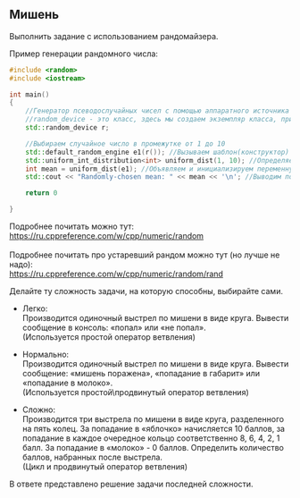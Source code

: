 <h2>Мишень</h2>
Выполнить задание с использованием рандомайзера. <br>

Пример генерации рандомного числа: <br>

```c++
#include <random>
#include <iostream>

int main()
{
    //Генератор псеводослучайных чисел с помощью аппаратного источника энтропии
    //random_device - это класс, здесь мы создаем экземпляр класса, присваивая ему идентификатор r;
    std::random_device r;

    //Выбираем случайное число в промежутке от 1 до 10
    std::default_random_engine e1(r()); //Вызываем шаблон(конструктор) класса default_random_engine, аргументом является экземпляр объекта random_device, идентификатор - e1 (example1).
    std::uniform_int_distribution<int> uniform_dist(1, 10); //Определяем тип данных, в данном случае int, определяем промежуток, в данном случае от 1 до 10.
    int mean = uniform_dist(e1); //Объявляем и инициализируем переменную, используя метод класса random, аргументом является экземпляр класса default_random_engine.
    std::cout << "Randomly-chosen mean: " << mean << '\n'; //Выводим полученное рандомное числа типа int

    return 0

}
```


Подробнее почитать можно тут: <br> https://ru.cppreference.com/w/cpp/numeric/random <br> <br>
Подробнее почитать про устаревший рандом можно тут (но лучше не надо): <br> https://ru.cppreference.com/w/cpp/numeric/random/rand <br>

Делайте ту сложность задачи, на которую способны, выбирайте сами. <br>

- Легко: <br>
Производится одиночный выстрел по мишени в виде круга. Вывести сообщение в консоль: «попал» или «не попал». <br>
(Используется простой оператор ветвления) <br>

- Нормально: <br>
Производится одиночный выстрел по мишени в виде круга. Вывести сообщение: «мишень поражена», «попадание в габарит» или «попадание в молоко». <br>
(Используется простой\продвинутый оператор ветвления) <br>

- Сложно: <br>
Производится три выстрела по мишени в виде круга, разделенного на пять колец. За попадание в «яблочко» начисляется 10 баллов, за попадание в каждое очередное кольцо соответственно 8, 6, 4, 2, 1 балл. За попадание в «молоко» - 0 баллов. Определить количество баллов, набранных после выстрела. <br> 
(Цикл и продвинутый оператор ветвления)<br>


В ответе представлено решение задачи последней сложности.
